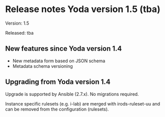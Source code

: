 # Release notes Yoda version 1.5 (tba)

Version: 1.5

Released: tba

## New features since Yoda version 1.4
- New metadata form based on JSON schema
- Metadata schema versioning

## Upgrading from Yoda version 1.4
Upgrade is supported by Ansible (2.7.x). No migrations required.

Instance specific rulesets (e.g. i-lab) are merged with irods-ruleset-uu and can be removed from the configuration (rulesets).
